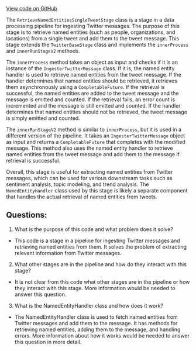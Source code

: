 [View code on GitHub](https://github.com/misbahsy/the-algorithm/src/java/com/twitter/search/ingester/pipeline/twitter/RetrieveNamedEntitiesSingleTweetStage.java)

The `RetrieveNamedEntitiesSingleTweetStage` class is a stage in a data processing pipeline for ingesting Twitter messages. The purpose of this stage is to retrieve named entities (such as people, organizations, and locations) from a single tweet and add them to the tweet message. This stage extends the `TwitterBaseStage` class and implements the `innerProcess` and `innerRunStageV2` methods.

The `innerProcess` method takes an object as input and checks if it is an instance of the `IngesterTwitterMessage` class. If it is, the named entity handler is used to retrieve named entities from the tweet message. If the handler determines that named entities should be retrieved, it retrieves them asynchronously using a `CompletableFuture`. If the retrieval is successful, the named entities are added to the tweet message and the message is emitted and counted. If the retrieval fails, an error count is incremented and the message is still emitted and counted. If the handler determines that named entities should not be retrieved, the tweet message is simply emitted and counted.

The `innerRunStageV2` method is similar to `innerProcess`, but it is used in a different version of the pipeline. It takes an `IngesterTwitterMessage` object as input and returns a `CompletableFuture` that completes with the modified message. This method also uses the named entity handler to retrieve named entities from the tweet message and add them to the message if retrieval is successful.

Overall, this stage is useful for extracting named entities from Twitter messages, which can be used for various downstream tasks such as sentiment analysis, topic modeling, and trend analysis. The `NamedEntityHandler` class used by this stage is likely a separate component that handles the actual retrieval of named entities from tweets.
## Questions: 
 1. What is the purpose of this code and what problem does it solve?
- This code is a stage in a pipeline for ingesting Twitter messages and retrieving named entities from them. It solves the problem of extracting relevant information from Twitter messages.

2. What other stages are in the pipeline and how do they interact with this stage?
- It is not clear from this code what other stages are in the pipeline or how they interact with this stage. More information would be needed to answer this question.

3. What is the NamedEntityHandler class and how does it work?
- The NamedEntityHandler class is used to fetch named entities from Twitter messages and add them to the message. It has methods for retrieving named entities, adding them to the message, and handling errors. More information about how it works would be needed to answer this question in more detail.